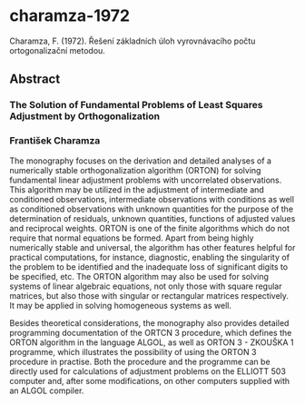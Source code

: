 # charamza-1972
Charamza, F. (1972). Řešení základních úloh vyrovnávacího počtu ortogonalizační metodou.


##  Abstract

### The Solution of Fundamental Problems of Least Squares Adjustment by Orthogonalization

### František Charamza

The monography focuses on the derivation and detailed
analyses of a numerically stable orthogonalization algorithm
(ORTON) for solving fundamental linear adjustment problems
with uncorrelated observations. This algorithm may be utilized
in the adjustment of intermediate and conditioned observations,
intermediate observations with conditions as well as
conditioned observations with unknown quantities for the purpose of
the determination of residuals, unknown quantities, functions
of adjusted values and reciprocal weights. ORTON is one of the
finite algorithms which do not require that normal equations
be formed. Apart from being highly numerically stable and
universal, the algorithm has other features helpful for practical
computations, for instance, diagnostic, enabling the
singularity of the problem to be identified and the inadequate loss of
significant digits to be specified, etc. The ORTON algorithm
may also be used for solving systems of linear algebraic
equations, not only those with square regular matrices, but also
those with singular or rectangular matrices respectively. It
may be applied in solving homogeneous systems as well.

Besides theoretical considerations, the monography also
provides detailed programming documentation of the ORTCN 3
procedure, which defines the ORTON algorithm in the language ALGOL, as
well as ORTON 3 - ZKOUŠKA 1 programme, which illustrates the
possibility of using the ORTON 3 procedure in practise. Both
the procedure and the programme can be directly used for
calculations of adjustment problems on the ELLIOTT 503 computer and,
after some modifications, on other computers supplied with an
ALGOL compiler.
